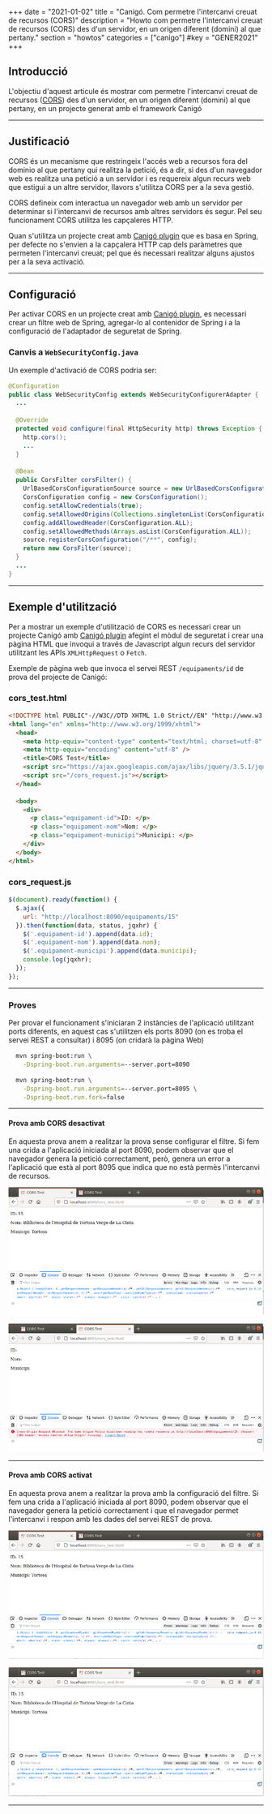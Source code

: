 +++
date        = "2021-01-02"
title       = "Canigó. Com permetre l'intercanvi creuat de recursos (CORS)"
description = "Howto com permetre l'intercanvi creuat de recursos (CORS) des d'un servidor, en un origen diferent (domini) al que pertany."
section     = "howtos"
categories  = ["canigo"]
#key        = "GENER2021"
+++


## Introducció

L'objectiu d'aquest articule és mostrar com permetre l'intercanvi creuat de recursos ([CORS](https://www.w3.org/wiki/CORS_Enabled)) des d'un servidor, en un origen diferent (domini) al que pertany, en un projecte generat amb el framework Canigó

---
## Justificació

CORS és un mecanisme que restringeix l'accés web a recursos fora del dominio al que pertany qui realitza la petició, és a dir, si des d'un navegador web es realitza una petició a un servidor i es requereix algun recurs web que estigui a un altre servidor, llavors s'utilitza CORS per a la seva gestió. 

CORS defineix com interactua un navegador web amb un servidor per determinar si l'intercanvi de recursos amb altres servidors és segur. Pel seu funcionament CORS utilitza les capçaleres HTTP.

Quan s'utilitza un projecte creat amb [Canigó plugin](https://canigo.ctti.gencat.cat/canigo/entorn-desenvolupament/) que es basa en Spring, per defecte no s'envien a la capçalera HTTP cap dels paràmetres que permeten l'intercanvi creuat; pel que és necessari realitzar alguns ajustos per a la seva activació.


---
## Configuració

Per activar CORS en un projecte creat amb [Canigó plugin](https://canigo.ctti.gencat.cat/canigo/entorn-desenvolupament/), es necessari crear un filtre web de Spring, agregar-lo al contenidor de Spring i a la configuració de l'adaptador de seguretat de Spring.

### Canvis a `WebSecurityConfig.java`

Un exemple d'activació de CORS podria ser:

```java
@Configuration
public class WebSecurityConfig extends WebSecurityConfigurerAdapter {
  ...

  @Override
  protected void configure(final HttpSecurity http) throws Exception {
    http.cors();
    ...
  }

  @Bean
  public CorsFilter corsFilter() {
    UrlBasedCorsConfigurationSource source = new UrlBasedCorsConfigurationSource();
    CorsConfiguration config = new CorsConfiguration();
    config.setAllowCredentials(true);
    config.setAllowedOrigins(Collections.singletonList(CorsConfiguration.ALL));
    config.addAllowedHeader(CorsConfiguration.ALL);
    config.setAllowedMethods(Arrays.asList(CorsConfiguration.ALL));
    source.registerCorsConfiguration("/**", config);
    return new CorsFilter(source);
  }
  ...
}
```

---
## Exemple d'utilització 

Per a mostrar un exemple d'utilització de CORS es necessari crear un projecte Canigó amb [Canigó plugin](https://canigo.ctti.gencat.cat/canigo/entorn-desenvolupament/) afegint el mòdul de seguretat i crear una pàgina HTML que invoqui a través de Javascript algun recurs del servidor utilitzant les APIs `XMLHttpRequest` o  `Fetch`.

Exemple de pàgina web que invoca el servei REST `/equipaments/id` de prova del projecte de Canigó: 

### cors_test.html

```html
<!DOCTYPE html PUBLIC"-//W3C//DTD XHTML 1.0 Strict//EN" "http://www.w3.org/TR/xhtml1/DTD/xhtml1-strict.dtd">
<html lang="en" xmlns="http://www.w3.org/1999/xhtml">
  <head>
    <meta http-equiv="content-type" content="text/html; charset=utf-8" />
    <meta http-equiv="encoding" content="utf-8" />
    <title>CORS Test</title>
    <script src="https://ajax.googleapis.com/ajax/libs/jquery/3.5.1/jquery.min.js"></script>
    <script src="/cors_request.js"></script>
  </head>

  <body>
    <div>
      <p class="equipament-id">ID: </p>
      <p class="equipament-nom">Nom: </p>
      <p class="equipament-municipi">Municipi: </p>
    </div>
  </body>
</html>
```
### cors_request.js

```javascript
$(document).ready(function() {
  $.ajax({
    url: "http://localhost:8090/equipaments/15"
  }).then(function(data, status, jqxhr) {
    $('.equipament-id').append(data.id);
    $('.equipament-nom').append(data.nom);
    $('.equipament-municipi').append(data.municipi);
    console.log(jqxhr);
  });
});
```
---
### Proves 

Per provar el funcionament s'iniciaran 2 instàncies de l'aplicació utilitzant ports diferents, en aquest cas s'utilitzen els ports 8090 (on es troba el servei REST a consultar) i 8095 (on cridarà la pàgina Web)

```sh
  mvn spring-boot:run \
    -Dspring-boot.run.arguments=--server.port=8090
```

```sh
  mvn spring-boot:run \
    -Dspring-boot.run.arguments=--server.port=8095 \
    -Dspring-boot.run.fork=false
```

---
#### Prova amb CORS desactivat

En aquesta prova anem a realitzar la prova sense configurar el filtre. Si fem una crida a l'aplicació iniciada al port 8090, podem observar que el navegador genera la petició correctament, però, genera un error a l'aplicació que està al port 8095 que indica que no està permès l'intercanvi de recursos.

![Spring CORS Ejemplo 1](/images/howtos/2021-01-02_spring_cors_example1.png)

![Spring CORS Ejemplo 2](/images/howtos/2021-01-02_spring_cors_example2.png)

---
#### Prova amb CORS activat

En aquesta prova anem a realitzar la prova amb la configuració del filtre. Si fem una crida a l'aplicació iniciada al port 8090, podem observar que el navegador genera la petició correctament i que el navegador permet l'intercanvi i respon amb les dades del servei REST de prova.

![Spring CORS Ejemplo 3](/images/howtos/2021-01-02_spring_cors_example3.png)

![Spring CORS Ejemplo 4](/images/howtos/2021-01-02_spring_cors_example4.png)

---
